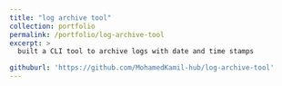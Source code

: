 ```yaml
---
title: "log archive tool"
collection: portfolio
permalink: /portfolio/log-archive-tool
excerpt: >
  built a CLI tool to archive logs with date and time stamps

githuburl: 'https://github.com/MohamedKamil-hub/log-archive-tool'
---
```

